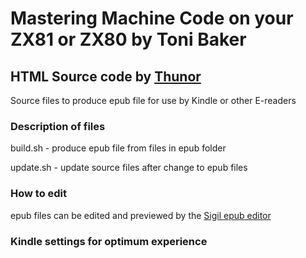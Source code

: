 # Mastering Machine Code on your ZX81 or ZX80 by Toni Baker
## HTML Source code by [Thunor](http://www.users.waitrose.com/~thunor/mmcoyzx81/index.html)
Source files to produce epub file for use by Kindle or other E-readers
### Description of files
build.sh - produce epub file from files in epub folder

update.sh - update source files after change to epub files
### How to edit
epub files can be edited and previewed by the [Sigil epub editor](https://sigil-ebook.com/sigil/)
### Kindle settings for optimum experience

